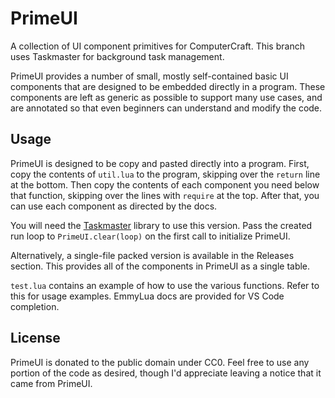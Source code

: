# PrimeUI
A collection of UI component primitives for ComputerCraft. This branch uses Taskmaster for background task management.

PrimeUI provides a number of small, mostly self-contained basic UI components that are designed to be embedded directly in a program. These components are left as generic as possible to support many use cases, and are annotated so that even beginners can understand and modify the code.

## Usage
PrimeUI is designed to be copy and pasted directly into a program. First, copy the contents of `util.lua` to the program, skipping over the `return` line at the bottom. Then copy the contents of each component you need below that function, skipping over the lines with `require` at the top. After that, you can use each component as directed by the docs.

You will need the [Taskmaster](https://gist.github.com/MCJack123/1678fb2c240052f1480b07e9053d4537) library to use this version. Pass the created run loop to `PrimeUI.clear(loop)` on the first call to initialize PrimeUI.

Alternatively, a single-file packed version is available in the Releases section. This provides all of the components in PrimeUI as a single table.

`test.lua` contains an example of how to use the various functions. Refer to this for usage examples. EmmyLua docs are provided for VS Code completion.

## License
PrimeUI is donated to the public domain under CC0. Feel free to use any portion of the code as desired, though I'd appreciate leaving a notice that it came from PrimeUI.